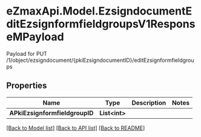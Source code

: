 # eZmaxApi.Model.EzsigndocumentEditEzsignformfieldgroupsV1ResponseMPayload
Payload for PUT /1/object/ezsigndocument/{pkiEzsigndocumentID}/editEzsignformfieldgroups

## Properties

Name | Type | Description | Notes
------------ | ------------- | ------------- | -------------
**APkiEzsignformfieldgroupID** | **List&lt;int&gt;** |  | 

[[Back to Model list]](../README.md#documentation-for-models) [[Back to API list]](../README.md#documentation-for-api-endpoints) [[Back to README]](../README.md)

